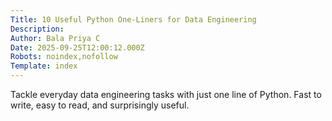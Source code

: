 ```yaml
---
Title: 10 Useful Python One-Liners for Data Engineering
Description: 
Author: Bala Priya C
Date: 2025-09-25T12:00:12.000Z
Robots: noindex,nofollow
Template: index
---
```

Tackle everyday data engineering tasks with just one line of Python. Fast to write, easy to read, and surprisingly useful.